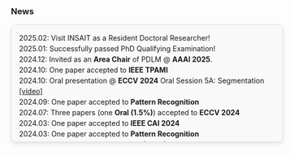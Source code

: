 <html lang="en">
<head>
  <meta charset="UTF-8">
  <meta name="viewport" content="width=device-width, initial-scale=1.0">
<style>
  /* 容器样式 */
  .news-container {
    width: 100%;
    max-height: 200px; /* 可以根据需要调整窗口的高度 */
    overflow-y: auto;  /* 垂直滚动 */
    border: 1px solid #ddd; /* 淡灰色的边框 */
    border-radius: 10px;  /* 圆角边框 */
    padding: 15px;
    font-family: inherit; /* 确保继承外部字体 */
    font-size: inherit;   /* 确保字体大小一致 */
    line-height: 1.5;     /* 设置行高，确保行间距适当 */
    background-color: #f9f9f9;  /* 背景色 */
    box-shadow: 0px 4px 10px rgba(0, 0, 0, 0.1); /* 轻微阴影效果 */
    transition: all 0.3s ease;  /* 添加平滑的过渡效果 */
  }

  /* 鼠标悬停时的效果 */
  .news-container:hover {
    border-color: #007bff; /* 当鼠标悬停时，边框颜色变为蓝色 */
    box-shadow: 0px 4px 15px rgba(0, 123, 255, 0.2); /* 增加阴影 */
  }

  /* 新闻条目的样式 */
  .news-item {
    margin-bottom: 10px;
    padding: 8px;
    background-color: #ffffff; /* 白色背景 */
    border-left: 5px solid #007bff; /* 左侧蓝色条纹 */
    border-radius: 5px; /* 圆角效果 */
    transition: all 0.3s ease;  /* 为每条新闻添加过渡效果 */
  }

  /* 鼠标悬停时的新闻条目效果 */
  .news-item:hover {
    background-color: #f0f8ff; /* 背景变为浅蓝色 */
    transform: translateX(5px); /* 向右轻微偏移 */
  }

  /* 日期样式 */
  .news-date {
    font-style: italic;
    color: #555;
  }

  /* 设置标题样式 */
  h3 {
    font-size: 18px;
    color: #333;
  }
</style>

</head>
<body>

  <h3>News</h3>
  <div class="news-container">
    <div class="news-item">
      <div class="news-date">2025.02: Visit INSAIT as a Resident Doctoral Researcher!</div>
    </div>
    <div class="news-item">
      <div class="news-date">2025.01: Successfully passed PhD Qualifying Examination!</div>
    </div>
    <div class="news-item">
      <div class="news-date">2024.12: Invited as an <strong>Area Chair</strong> of PDLM @ <strong>AAAI 2025</strong>.</div>
    </div>
    <div class="news-item">
      <div class="news-date">2024.10: One paper accepted to <strong>IEEE TPAMI</strong></div>
    </div>
    <div class="news-item">
      <div class="news-date">2024.10: Oral presentation @ <strong>ECCV 2024</strong> Oral Session 5A: Segmentation <a href="https://eccv.ecva.net/virtual/2024/session/103" target="_blank">[video]</a></div>
    </div>
    <div class="news-item">
      <div class="news-date">2024.09: One paper accepted to <strong>Pattern Recognition</strong></div>
    </div>
    <div class="news-item">
      <div class="news-date">2024.07: Three papers (one <strong>Oral (1.5%)</strong>) accepted to <strong>ECCV 2024</strong></div>
    </div>
    <div class="news-item">
      <div class="news-date">2024.03: One paper accepted to <strong>IEEE CAI 2024</strong></div>
    </div>
    <div class="news-item">
      <div class="news-date">2024.03: One paper accepted to <strong>Pattern Recognition</strong></div>
    </div>
    <div class="news-item">
      <div class="news-date">2024.03: Five papers (one <strong>Highlight (2.8%)</strong>) accepted to <strong>CVPR 2024</strong></div>
    </div>
    <div class="news-item">
      <div class="news-date">2024.02: Two papers accepted to <strong>ICRA 2024</strong></div>
    </div>
    <div class="news-item">
      <div class="news-date">2023.07: Two papers accepted to <strong>ICCV 2023</strong></div>
    </div>
    <div class="news-item">
      <div class="news-date">2023.03: One paper accepted to <strong>CVPR 2023</strong></div>
    </div>
  </div>

</body>
</html>
